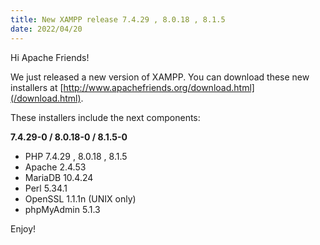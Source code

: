 ```yaml
---
title: New XAMPP release 7.4.29 , 8.0.18 , 8.1.5
date: 2022/04/20
---
```


Hi Apache Friends!

We just released a new version of XAMPP. You can download these new installers at [http://www.apachefriends.org/download.html](/download.html).

These installers include the next components:

**7.4.29-0 / 8.0.18-0 / 8.1.5-0**

- PHP 7.4.29 , 8.0.18 , 8.1.5
- Apache 2.4.53
- MariaDB 10.4.24
- Perl 5.34.1
- OpenSSL 1.1.1n (UNIX only)
- phpMyAdmin 5.1.3

Enjoy!
